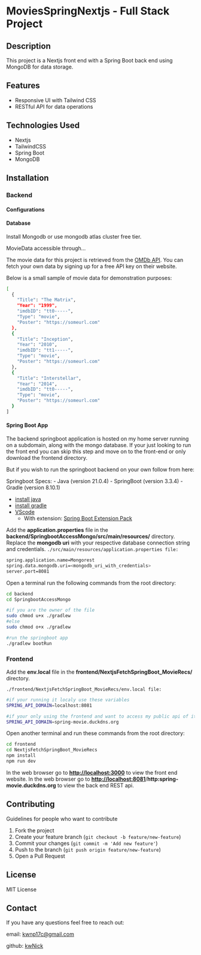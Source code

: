 # MoviesSpringNextjs - Full Stack Project

## Description

This project is a Nextjs front end with a Spring Boot back end using MongoDB for data storage.

## Features

- Responsive UI with Tailwind CSS
- RESTful API for data operations

## Technologies Used

- Nextjs
- TailwindCSS
- Spring Boot
- MongoDB

## Installation

### Backend

#### Configurations

#### Database

Install Mongodb or use mongodb atlas cluster free tier.

MovieData accessible through...

The movie data for this project is retrieved from the [OMDb API](https://www.omdbapi.com/). You can fetch your own data by signing up for a free API key on their website.

Below is a small sample of movie data for demonstration purposes:

```bash
[
  {
    "Title": "The Matrix",
    "Year": "1999",
    "imdbID": "tt0-----",
    "Type": "movie",
    "Poster": "https://someurl.com"
  },
  {
    "Title": "Inception",
    "Year": "2010",
    "imdbID": "tt1-----",
    "Type": "movie",
    "Poster": "https://someurl.com"
  },
  {
    "Title": "Interstellar",
    "Year": "2014",
    "imdbID": "tt0-----",
    "Type": "movie",
    "Poster": "https://someurl.com"
  }
]
```

#### Spring Boot App

The backend springboot application is hosted on my home server running on a subdomain, along with the mongo database. If your just looking to run the front end you can skip this step and move on to the front-end or only download the frontend directory.

But if you wish to run the springboot backend on your own follow from here:

Springboot Specs:
\- Java (version 21.0.4) - SpringBoot (version 3.3.4) - Gradle (version 8.10.1)

- [install java](https://bell-sw.com/pages/downloads/#jdk-21-lts)
- [install gradle](https://gradle.org/install/)
- [VScode](https://code.visualstudio.com/download)
  - With extension: [Spring Boot Extension Pack](https://marketplace.visualstudio.com/items?itemName=vmware.vscode-boot-dev-pack)

Add the **application.properties** file in the **backend/SpringbootAccessMongo/src/main/resources/** directory.
Replace the **mongodb uri** with your respective database connection string and credentials.
```./src/main/resources/application.properties file:```

```bash
spring.application.name=Mongorest
spring.data.mongodb.uri=<mongodb_uri_with_credentials>
server.port=8081
```

Open a terminal run the following commands from the root directory:

```bash
cd backend
cd SpringbootAccessMongo

#if you are the owner of the file
sudo chmod u+x ./gradlew 
#else
sudo chmod o+x ./gradlew

#run the springboot app
./gradlew bootRun
```

### Frontend

Add the **env.local** file in the **frontend/NextjsFetchSpringBoot_MovieRecs/** directory.

```./frontend/NextjsFetchSpringBoot_MovieRecs/env.local file:```

```bash
#if your running it localy use these variables
SPRING_API_DOMAIN=localhost:8081

#if your only using the frontend and want to access my public api of it
SPRING_API_DOMAIN=spring-movie.duckdns.org
```

Open another terminal and run these commands from the root directory:

```bash
cd frontend
cd NextjsFetchSpringBoot_MovieRecs
npm install
npm run dev
```

In the web browser go to **<http://localhost:3000>** to view the front end website.
In the web browser go to **<http://localhost:8081>**/**http:spring-movie.duckdns.org** to view the back end REST api.

## Contributing

Guidelines for people who want to contribute

1. Fork the project
2. Create your feature branch (``git checkout -b feature/new-feature``)
3. Commit your changes (``git commit -m 'Add new feature'``)
4. Push to the branch (``git push origin feature/new-feature``)
5. Open a Pull Request

## License

MIT License

## Contact

If you have any questions feel free to reach out:

email: <kwnp17c@gmail.com>

github: [kwNick](https://github.com/KwNick)
